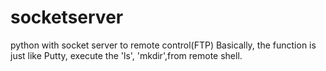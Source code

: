 # socketserver
python with socket server to remote control(FTP)
Basically, the function is just like Putty, execute the 'ls', 'mkdir',from remote shell.
